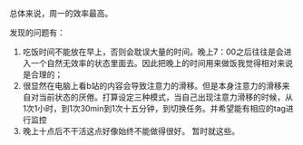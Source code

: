 总体来说，周一的效率最高。

发现的问题有：
1. 吃饭时间不能放在早上，否则会耽误大量的时间。晚上7：00之后往往是会进入一个自然无效率的状态里面去。因此把晚上的时间用来做饭我觉得相对来说是合理的；
2. 很显然在电脑上看b站的内容会导致注意力的滑移。但是本身注意力的滑移来自对当前状态的厌倦。打算设定三种模式，当自己出现注意力滑移的时候，从1次1小时，到1次30min到1次十五分钟，到切换任务。并希望能有相应的tag进行监控
3. 晚上十点后不干活这点好像始终不能做得很好。
暂时就这些。